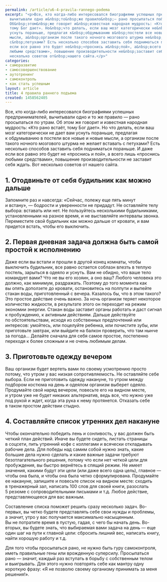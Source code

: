 ```yaml
---
permalink: /article/u6-4-pravila-rannego-podema
excerpt: "<p>Все, кто когда-либо интересовался биографиями успешных предпринимателей,
  вычитывали одно и&nbsp;то&nbsp;же правило&nbsp;— рано просыпаться по&nbsp;утрам.
  Об&nbsp;этом&nbsp;же говорит и&nbsp;известная народная мудрость: «Кто рано встаёт,
  тому Бог дает». Но&nbsp;что делать, если ваш мозг категорически не&nbsp;дает вам
  уснуть пораньше, предлагая к&nbsp;обдумыванию в&nbsp;постели все новые и&nbsp;новые
  мысли, а&nbsp;организм после такого ночного мозгового штурма не&nbsp;желает вставать
  с&nbsp;петухами? Есть несколько способов заставить себя подниматься пораньше. И&nbsp;даже
  если все равно это будет не&nbsp;«проснись и&nbsp;пой», а&nbsp;всего лишь «проснись
  любыми средствами», повышение производительности не&nbsp;заставит себя ждать. Вот
  несколько советов от&nbsp;нашего сайта.</p>"
categories:
- саморазвитие
- самосовершенствование
- аутотренинг
- самоконтроль
- как стать успешным
layout: article
title: 4 правила раннего подъема
created: 1458562405
---
```

<p>Все, кто когда-либо интересовался биографиями успешных предпринимателей, вычитывали одно и&nbsp;то&nbsp;же правило&nbsp;— рано просыпаться по&nbsp;утрам. Об&nbsp;этом&nbsp;же говорит и&nbsp;известная народная мудрость: «Кто рано встаёт, тому Бог дает». Но&nbsp;что делать, если ваш мозг категорически не&nbsp;дает вам уснуть пораньше, предлагая к&nbsp;обдумыванию в&nbsp;постели все новые и&nbsp;новые мысли, а&nbsp;организм после такого ночного мозгового штурма не&nbsp;желает вставать с&nbsp;петухами? Есть несколько способов заставить себя подниматься пораньше. И&nbsp;даже если все равно это будет не&nbsp;«проснись и&nbsp;пой», а&nbsp;всего лишь «проснись любыми средствами», повышение производительности не&nbsp;заставит себя ждать. Вот несколько советов от&nbsp;нашего сайта.</p>
<h2>1. Отодвиньте от&nbsp;себя будильник как можно дальше</h2>
<p>Запомните раз и&nbsp;навсегда: «Сейчас, полежу еще пять минут и&nbsp;встану»,&nbsp;— бодрости и&nbsp;уверенности не&nbsp;придадут. Не&nbsp;оставляйте телу выбора: вставать или нет. Не&nbsp;пользуйтесь несколькими будильниками, установленными на&nbsp;разное время, и&nbsp;не&nbsp;выставляйте интервалы звонка. Переместите свой будильник как можно дальше от&nbsp;кровати, и&nbsp;вам придется встать, чтобы его выключить. </p>
<h2>2. Первая дневная задача должна быть самой простой к&nbsp;исполнению</h2>
<p>Даже если вы&nbsp;встали и&nbsp;прошли в&nbsp;другой конец комнаты, чтобы выключить будильник, все равно остается соблазн влезть в&nbsp;теплую постель, зарыться в&nbsp;одеяло и&nbsp;уснуть. Вам не&nbsp;обидно, что ваше тело командует вами? Что не&nbsp;вы&nbsp;его хозяин, а&nbsp;оно ваш? Любого человека это должно, как минимум, раздражать. Поэтому до&nbsp;того момента как вы&nbsp;опять доползете до&nbsp;кровати, остановитесь на&nbsp;полпути и&nbsp;выпейте стакан воды, приготовленный с&nbsp;вечера. Казалось&nbsp;бы, что в&nbsp;этом такого? Это простое действие очень важно. За&nbsp;ночь организм теряет некоторое количество жидкости, в&nbsp;результате этого он&nbsp;переходит на&nbsp;режим экономии энергии. Стакан воды заставит органы работать и&nbsp;даст сигнал к&nbsp;пробуждению, к&nbsp;активным действиям. Дальше действуйте по&nbsp;обстоятельствам, исходя из&nbsp;собственных предпочтений или интересов: умойтесь, или поцелуйте ребенка, или почистите зубы, или приготовьте завтрак, или выйдите на&nbsp;балкон проверить, что там нынче за&nbsp;погода... Делайте сначала для себя самое простое, постепенно переходя к&nbsp;более сложным и&nbsp;не&nbsp;очень любимым делам.</p>
<h2>3. Приготовьте одежду вечером</h2>
<p>Ваш организм будет вертеть вами по&nbsp;своему усмотрению просто потому, что утром у&nbsp;вас низкая сопротивляемость. Не&nbsp;оставляйте себе выбора. Если не&nbsp;приготовить одежду накануне, то&nbsp;утром между подбором костюма на&nbsp;день и&nbsp;одеялом организм выберет одеяло. Продумайте свой наряд вечером, повесьте его на&nbsp;видном месте, и&nbsp;утром уже не&nbsp;будет никаких альтернатив, ведь все, что нужно уже под рукой и&nbsp;ждет, когда эта рука к&nbsp;нему протянется. Отказать себе в&nbsp;таком простом действии стыдно.</p>
<h2>4. Составляйте список утренних дел накануне</h2>
<p>Чтобы окончательно победить лень и&nbsp;сонливость, у&nbsp;вас должен быть четкий план действий. Иначе вы&nbsp;будете сидеть, листать страницы в&nbsp;соцсети, пить утренний кофе с&nbsp;коллегами и&nbsp;всячески откладывать рабочие дела. Для победы над самим собой нужно знать, какие большие дела нужно сделать и&nbsp;какие важные задачи требуют безотлагательного решения, потому что если нет четкой цели для пробуждения, вы&nbsp;быстро вернётесь в&nbsp;спящий режим. Не&nbsp;имеет значения, какими будут эти цели (или даже всего одна цель), главное&nbsp;— чтобы она была, и&nbsp;чтобы она была четко сформулирована. Продумайте ее&nbsp;накануне, запишите и&nbsp;повесьте список на&nbsp;видном месте: сходить в&nbsp;тренажерный зал, написать 100 слов для своей книги, разослать 5&nbsp;резюме с&nbsp;сопроводительными письмами и&nbsp;т.д. Любое действие, представляющееся для вас важным.</p>
<p>Составление списка поможет решить сразу несколько задач. Во-первых, вы&nbsp;четко будете представлять себе свои нужды и&nbsp;проблемы, а&nbsp;значит, утро у&nbsp;вас получается максимально насыщенным. Вы&nbsp;не&nbsp;потратите время в&nbsp;пустую, гадая, с&nbsp;чего&nbsp;бы начать день. Во-вторых, вы&nbsp;будете знать, что выбираемая вами задача на&nbsp;день&nbsp;— еще один шаг на&nbsp;пути к&nbsp;главной цели: сбросить лишний вес, написать книгу, найти хорошую работу и&nbsp;т.д.</p>
<p>Для того чтобы просыпаться рано, не&nbsp;нужно быть гуру самоконтроля, иметь правильные гены или врожденную суперсилу. Просыпаться рано&nbsp;— значит, каждый раз вступать в&nbsp;борьбу с&nbsp;собственным телом и&nbsp;выигрывать. Для этого нужно повторять себе как мантру одну короткую фразу: «Я&nbsp;не&nbsp;позволю своему организму принимать за&nbsp;меня решения!».</p>
